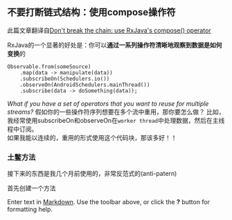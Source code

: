 ## 不要打断链式结构：使用compose操作符
此篇文章翻译自[Don't break the chain: use RxJava's compose() operator](http://blog.danlew.net/2015/03/02/dont-break-the-chain/)

RxJava的一个显著的好处是：你可以**通过一系列操作符清晰地观察到数据是如何变换**的

    Observable.from(someSource)
        .map(data -> manipulate(data))
        .subscribeOn(Schedulers.io())
        .observeOn(AndroidSchedulers.mainThread())
        .subscribe(data -> doSomething(data));
    

_What if you have a set of operators that you want to reuse for multiple streams?_
假如你的一些操作符序列想要在多个流中重用，那你要怎么做？
比如，我经常使用subscribeOn和observeOn在`worker thread`中处理数据，然后在主线程中订阅。  
如果我能以连续的，重用的形式使用这个代码块，那该多好！！

### 土鳖方法

接下来的东西是我几个月前使用的，非常反范式的(anti-patern)

首先创建一个方法



























Enter text in [Markdown](http://daringfireball.net/projects/markdown/). Use the toolbar above, or click the **?** button for formatting help.
